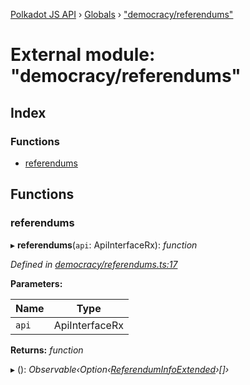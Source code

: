 [Polkadot JS API](../README.md) › [Globals](../globals.md) › ["democracy/referendums"](_democracy_referendums_.md)

# External module: "democracy/referendums"

## Index

### Functions

* [referendums](_democracy_referendums_.md#referendums)

## Functions

###  referendums

▸ **referendums**(`api`: ApiInterfaceRx): *function*

*Defined in [democracy/referendums.ts:17](https://github.com/polkadot-js/api/blob/d594149/packages/api-derive/src/democracy/referendums.ts#L17)*

**Parameters:**

Name | Type |
------ | ------ |
`api` | ApiInterfaceRx |

**Returns:** *function*

▸ (): *Observable‹Option‹[ReferendumInfoExtended](../classes/_type_referenduminfoextended_.referenduminfoextended.md)›[]›*
